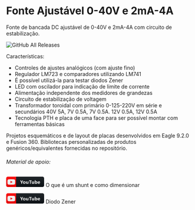 # Fonte Ajustável 0-40V e 2mA-4A
Fonte de bancada DC ajustável de 0-40V e 2mA-4A com circuito de estabilização.

![GitHub All Releases](https://img.shields.io/github/downloads/leonardokr/fonte-ajustavel-40v-4a/total)

Características:
- Controles de ajustes analógicos (com ajuste fino)
- Regulador LM723 e comparadores utilizando LM741
- É possível utilizá-la para testar diodos Zener
- LED com oscilador para indicação de limite de corrente
- Alimentação independente dos medidores de grandezas
- Circuito de estabilização de voltagem
- Transformador toroidal com primário 0-125-220V em série e secundários 40V 5A, 7V 0.5A, 7V 0.5A. 12V 0.5A, 12V 0.5A
- Tecnologia PTH e placa de uma face para ser possível montar com ferramentas básicas

Projetos esquemáticos e de layout de placas desenvolvidos em Eagle 9.2.0 e Fusion 360.
Bibliotecas personalizadas de produtos genéricos/equivalentes fornecidas no repositório.

###### Material de apoio:
<a href="https://www.youtube.com/watch?v=1b0n3vxaOhg"><img height="28px" src="https://github.com/leonardokr/leonardokr/blob/master/resources/youtube.svg"></a>
O que é um shunt e como dimensionar

<a href="https://www.youtube.com/watch?v=VY3BEf8RQwM"><img height="28px" src="https://github.com/leonardokr/leonardokr/blob/master/resources/youtube.svg"></a>
Diodo Zener
